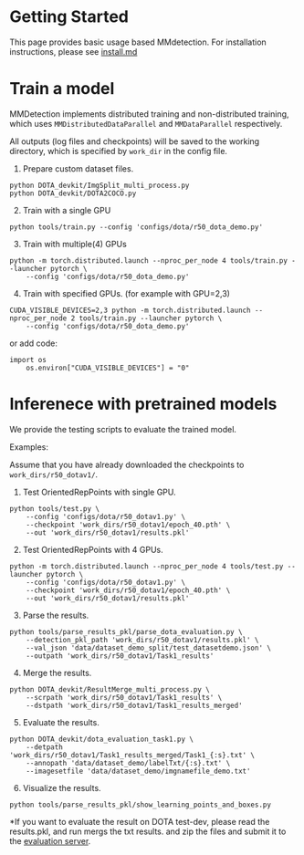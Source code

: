 # Getting Started

This page provides basic usage based MMdetection. For installation instructions, please see [install.md](install.md)

# Train a model

MMDetection implements distributed training and non-distributed training,
which uses `MMDistributedDataParallel` and `MMDataParallel` respectively.

All outputs (log files and checkpoints) will be saved to the working directory,
which is specified by `work_dir` in the config file.

1. Prepare custom dataset files.
```shell
python DOTA_devkit/ImgSplit_multi_process.py
python DOTA_devkit/DOTA2COCO.py
```

2. Train  with a single GPU 

```shell
python tools/train.py --config 'configs/dota/r50_dota_demo.py'
```

3. Train with multiple(4) GPUs

```shell
python -m torch.distributed.launch --nproc_per_node 4 tools/train.py --launcher pytorch \
    --config 'configs/dota/r50_dota_demo.py'
```

4. Train with specified GPUs. (for example with GPU=2,3)

```shell
CUDA_VISIBLE_DEVICES=2,3 python -m torch.distributed.launch --nproc_per_node 2 tools/train.py --launcher pytorch \
    --config 'configs/dota/r50_dota_demo.py'
```
or add code:
```
import os
    os.environ["CUDA_VISIBLE_DEVICES"] = "0"
```

# Inferenece with pretrained models
We provide the testing scripts to evaluate the trained model.

Examples:

Assume that you have already downloaded the checkpoints to `work_dirs/r50_dotav1/`.

1. Test OrientedRepPoints with single GPU.

```shell
python tools/test.py \
    --config 'configs/dota/r50_dotav1.py' \
    --checkpoint 'work_dirs/r50_dotav1/epoch_40.pth' \
    --out 'work_dirs/r50_dotav1/results.pkl'
```

2. Test OrientedRepPoints with 4 GPUs.
```shell
python -m torch.distributed.launch --nproc_per_node 4 tools/test.py --launcher pytorch \
    --config 'configs/dota/r50_dotav1.py' \
    --checkpoint 'work_dirs/r50_dotav1/epoch_40.pth' \
    --out 'work_dirs/r50_dotav1/results.pkl'
```

3. Parse the results.
```shell
python tools/parse_results_pkl/parse_dota_evaluation.py \
    --detection_pkl_path 'work_dirs/r50_dotav1/results.pkl' \
    --val_json 'data/dataset_demo_split/test_datasetdemo.json' \
    --outpath 'work_dirs/r50_dotav1/Task1_results'
``` 

4. Merge the results.
```shell
python DOTA_devkit/ResultMerge_multi_process.py \
    --scrpath 'work_dirs/r50_dotav1/Task1_results' \
    --dstpath 'work_dirs/r50_dotav1/Task1_results_merged'
```

5. Evaluate the results.
```shell
python DOTA_devkit/dota_evaluation_task1.py \
    --detpath 'work_dirs/r50_dotav1/Task1_results_merged/Task1_{:s}.txt' \
    --annopath 'data/dataset_demo/labelTxt/{:s}.txt' \
    --imagesetfile 'data/dataset_demo/imgnamefile_demo.txt'
```

6. Visualize the results.
```shell
python tools/parse_results_pkl/show_learning_points_and_boxes.py
```

*If you want to evaluate the result on DOTA test-dev, please read the results.pkl, and run mergs the txt results. and zip the files  and submit it to the  [evaluation server](https://captain-whu.github.io/DOTA/index.html).
